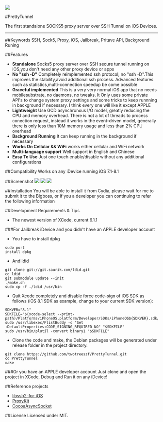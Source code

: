 ![](https://raw.githubusercontent.com/twotreeszf/PrettyTunnel/master/Resource/Logo.png)

#PrettyTunnel


The first standalone SOCKS5 proxy server over SSH Tunnel on iOS Devices.
***

##Keywords
SSH, Sock5, Proxy, iOS, Jailbreak, Pritave API, Background Runing

##Features
* **Standalone** Socks5 proxy server over SSH secure tunnel running on iOS,you don't need any other proxy device or apps
* **No "ssh -D"** Completely reimplemented ssh protocol, no "ssh -D".This improves the stability,avoid additional ssh process. Advanced features such as statistics,multi-connection speedup be come possible
* **Graceful implemented** This is a very very normal iOS app that no needs mobilesubstrate, no daemons, no tweaks. It Only uses some private API's to change system proxy settings and some tricks to keep runnning in background if necessary. I think every one will like it except APPLE
* **Lightweight** Use GCD asynchronous I/O model, greatly reducing the CPU and memory overhead. There is not a lot of threads to process conection request, instead it works in the event-driven model, generally there is only less than 10M memory usage and less than 2% CPU overhead
* **Background Running** It can keep running in the background if necessary
* **Works On Cellular && WiFi** works either cellular and WiFi network
* **Multi-language support** Well support in English and Chinese
* **Easy To Use** Just one touch enable/disable without any additional configurations

##Compatibility
Works on any iDevice running iOS 7.1-8.1

##Screenshot
![](https://raw.githubusercontent.com/twotreeszf/PrettyTunnel/master/Resource/Screenshot1.png)
![](https://raw.githubusercontent.com/twotreeszf/PrettyTunnel/master/Resource/Screenshot2.png)
![](https://raw.githubusercontent.com/twotreeszf/PrettyTunnel/master/Resource/Screenshot3.png)

##Installation
You will be able to install it from Cydia, please wait for me to submit it to the Bigboss, or if you a developer you can continuing to refer the following information

##Development Requirements & Tips
* The newest version of XCode, current 6.1.1

###For Jailbreak iDevice and you didn't have an APPLE developer account

* You have to install dpkg

```
sudo port
install dpkg
```
* And ldid

```
git clone git://git.saurik.com/ldid.git
cd ldid
git submodule update --init
./make.sh
sudo cp -f ./ldid /usr/bin
```

* Quit Xcode completely and disable force code-sign of iOS SDK as follows (iOS 8.1 SDK as example, change to your current SDK version):

```
SDKVER="8.1"
SDKFILE="$(xcode-select --print-path)/Platforms/iPhoneOS.platform/Developer/SDKs/iPhoneOS${SDKVER}.sdk/SDKSettings.plist"
sudo /usr/libexec/PlistBuddy -c "Set :DefaultProperties:CODE_SIGNING_REQUIRED NO" "$SDKFILE"
sudo /usr/bin/plutil -convert binary1 "$SDKFILE"
```
* Clone the code and make, the Debian packages will be generated under release folder in the project directory.

```
git clone https://github.com/twotreeszf/PrettyTunnel.git
cd PrettyTunnel
make
```

###Or you have an APPLE developer account
Just clone and open the project in XCode, Debug and Run it on any iDevice!

##Reference projects
* [libssh2-for-iOS](https://github.com/x2on/libssh2-for-iOS)
* [ProxyKit](https://github.com/chrisballinger/proxykit)
* [CocoaAsyncSocket](https://github.com/robbiehanson/CocoaAsyncSocket)

##License
Licensed under MIT.